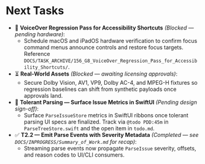 # Next Tasks

- 🚧 **VoiceOver Regression Pass for Accessibility Shortcuts** _(Blocked — pending hardware)_:
  - Schedule macOS and iPadOS hardware verification to confirm focus command menus announce controls and restore focus targets. Reference `DOCS/TASK_ARCHIVE/156_G8_VoiceOver_Regression_Pass_for_Accessibility_Shortcuts/`.
- ⏳ **Real-World Assets** _(Blocked — awaiting licensing approvals)_:
  - Secure Dolby Vision, AV1, VP9, Dolby AC-4, and MPEG-H fixtures so regression baselines can shift from synthetic payloads once approvals land.
- 🎯 **Tolerant Parsing — Surface Issue Metrics in SwiftUI** _(Pending design sign-off)_:
  - Surface `ParseIssueStore` metrics in SwiftUI ribbons once tolerant parsing UI specs are finalized. Track via `@todo PDD:45m` in `ParseTreeStore.swift` and the open item in `todo.md`.
- ✅ **T2.2 — Emit Parse Events with Severity Metadata** _(Completed — see `DOCS/INPROGRESS/Summary_of_Work.md` for recap)_:
  - Streaming parse events now propagate `ParseIssue` severity, offsets, and reason codes to UI/CLI consumers.
